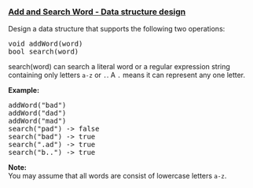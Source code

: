 ### [Add and Search Word - Data structure design](https://leetcode.com/problems/add-and-search-word-data-structure-design)

<p>Design a data structure that supports the following two operations:</p>

<pre>
void addWord(word)
bool search(word)
</pre>

<p>search(word) can search a literal word or a regular expression string containing only letters <code>a-z</code> or <code>.</code>. A <code>.</code> means it can represent any one letter.</p>

<p><strong>Example:</strong></p>

<pre>
addWord(&quot;bad&quot;)
addWord(&quot;dad&quot;)
addWord(&quot;mad&quot;)
search(&quot;pad&quot;) -&gt; false
search(&quot;bad&quot;) -&gt; true
search(&quot;.ad&quot;) -&gt; true
search(&quot;b..&quot;) -&gt; true
</pre>

<p><b>Note:</b><br />
You may assume that all words are consist of lowercase letters <code>a-z</code>.</p>
